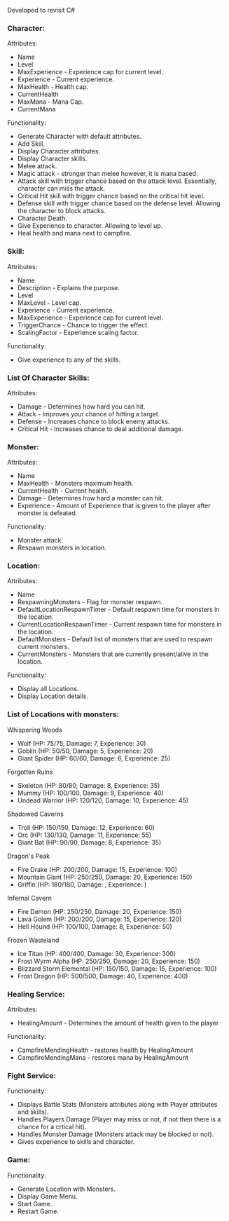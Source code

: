 Developed to revisit C#

### Character:
Attributes:
- Name
- Level
- MaxExperience - Experience cap for current level.
- Experience - Current experience.
- MaxHealth - Health cap.
- CurrentHealth
- MaxMana - Mana Cap.
- CurrentMana

Functionality:
- Generate Character with default attributes.
- Add Skill.
- Display Character attributes.
- Display Character skills.
- Melee attack.
- Magic attack - stronger than melee however, it is mana based.
- Attack skill with trigger chance based on the attack level. Essentially, character can miss the attack.
- Critical Hit skill with trigger chance based on the critical hit level.
- Defense skill with trigger chance based on the defense level. Allowing the character to block attacks.
- Character Death.
- Give Experience to character. Allowing to level up.
- Heal health and mana next to campfire.

### Skill:
Attributes:
- Name
- Description - Explains the purpose.
- Level
- MaxLevel - Level cap.
- Experience - Current experience.
- MaxExperience - Experience cap for current level.
- TriggerChance - Chance to trigger the effect.
- ScalingFactor - Experience scaling factor.

Functionality:
- Give experience to any of the skills.

### List Of Character Skills:
Attributes:
- Damage - Determines how hard you can hit.
- Attack - Improves your chance of hitting a target.
- Defense - Increases chance to block enemy attacks.
- Critical Hit - Increases chance to deal additional damage.

### Monster:
Attributes:
- Name
- MaxHealth - Monsters maximum health.
- CurrentHealth - Current health.
- Damage - Determines how hard a monster can hit.
- Experience - Amount of Experience that is given to the player after monster is defeated.

Functionality:
- Monster attack.
- Respawn monsters in location.

### Location:
Attributes:
- Name
- RespawningMonsters - Flag for monster respawn.
- DefaultLocationRespawnTimer - Default respawn time for monsters in the location.
- CurrentLocationRespawnTimer - Current respawn time for monsters in the location.
- DefaultMonsters - Default list of monsters that are used to respawn current monsters.
- CurrentMonsters - Monsters that are currently present/alive in the location.

Functionality:
- Display all Locations.
- Display Location details.

### List of Locations with monsters:
Whispering Woods
- Wolf (HP: 75/75, Damage: 7, Experience: 30)
- Goblin (HP: 50/50, Damage: 5, Experience: 20)
- Giant Spider (HP: 60/60, Damage: 6, Experience: 25)

Forgotten Ruins
- Skeleton (HP: 80/80, Damage: 8, Experience: 35)
- Mummy (HP: 100/100, Damage: 9, Experience: 40)
- Undead Warrior (HP: 120/120, Damage: 10, Experience: 45)

Shadowed Caverns
- Troll (HP: 150/150, Damage: 12, Experience: 60)
- Orc (HP: 130/130, Damage: 11, Experience: 55)
- Giant Bat (HP: 90/90, Damage: 8, Experience: 35)

Dragon's Peak
- Fire Drake (HP: 200/200, Damage: 15, Experience: 100)
- Mountain Giant (HP: 250/250, Damage: 20, Experience: 150)
- Griffin (HP: 180/180, Damage: , Experience: )

Infernal Cavern
- Fire Demon (HP: 250/250, Damage: 20, Experience: 150)
- Lava Golem (HP: 200/200, Damage: 15, Experience: 120)
- Hell Hound (HP: 100/100, Damage: 8, Experience: 50)

Frozen Wasteland
- Ice Titan (HP: 400/400, Damage: 30, Experience: 300)
- Frost Wyrm Alpha (HP: 250/250, Damage: 20, Experience: 150)
- Blizzard Storm Elemental (HP: 150/150, Damage: 15, Experience: 100)
- Frost Dragon (HP: 500/500, Damage: 40, Experience: 400)

### Healing Service:
Attributes:
- HealingAmount - Determines the amount of health given to the player

Functionality:
- CampfireMendingHealth - restores health by HealingAmount
- CampfireMendingMana - restores mana by HealingAmount

### Fight Service:
Functionality:
- Displays Battle Stats (Monsters attributes along with Player attributes and skills).
- Handles Players Damage (Player may miss or not, if not then there is a chance for a crtical hit).
- Handles Monster Damage (Monsters attack may be blocked or not).
- Gives experience to skills and character.

### Game:
Functionality:
- Generate Location with Monsters.
- Display Game Menu.
- Start Game.
- Restart Game.
